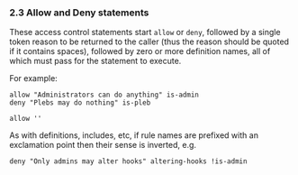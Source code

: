 ### 2.3 Allow and Deny statements

These access control statements start `allow` or `deny`, followed by a single
token reason to be returned to the caller (thus the reason should be quoted if
it contains spaces), followed by zero or more definition names, all of which
must pass for the statement to execute.

For example:

    allow "Administrators can do anything" is-admin
    deny "Plebs may do nothing" is-pleb

    allow ''

As with definitions, includes, etc, if rule names are prefixed with an
exclamation point then their sense is inverted, e.g.

    deny "Only admins may alter hooks" altering-hooks !is-admin

